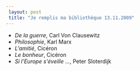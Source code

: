 ```yaml
---
 layout: post
 title: "Je remplis ma bibliothèque 13.11.2009"
---
```


<ul>
<li><em>De la guerre</em>, Carl Von Clausewitz</li>
<li><em>Philosophie</em>, Karl Marx</li>
<li><em>L'amitié</em>, Cicéron</li>
<li><em>Le bonheur</em>, Cicéron</li>
<li><em>Si l'Europe s'éveille ...</em>, Peter Sloterdijk</li>
</ul>  
